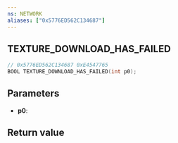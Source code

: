 ```yaml
---
ns: NETWORK
aliases: ["0x5776ED562C134687"]
---
```

## TEXTURE_DOWNLOAD_HAS_FAILED

```c
// 0x5776ED562C134687 0xE4547765
BOOL TEXTURE_DOWNLOAD_HAS_FAILED(int p0);
```


## Parameters
* **p0**: 

## Return value

